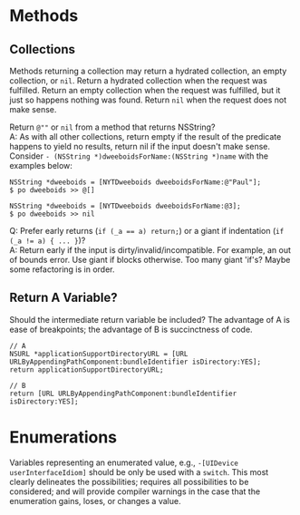 # Methods

## Collections

Methods returning a collection may return a hydrated collection, an empty collection, or `nil`. Return a hydrated collection when the request was fulfilled. Return an empty collection when the request was fulfilled, but it just so happens nothing was found. Return `nil` when the request does not make sense.

Return `@""` or `nil` from a method that returns NSString?  
A: As with all other collections, return empty if the result of the predicate happens to yield no results, return nil if the input doesn't make sense. Consider `- (NSString *)dweeboidsForName:(NSString *)name` with the examples below:

    NSString *dweeboids = [NYTDweeboids dweeboidsForName:@"Paul"];
    $ po dweeboids >> @[]
    
    NSString *dweeboids = [NYTDweeboids dweeboidsForName:@3];
    $ po dweeboids >> nil

Q: Prefer early returns (`if (_a == a) return;`) or a giant if indentation (`if (_a != a) { ... }`)?  
A: Return early if the input is dirty/invalid/incompatible. For example, an out of bounds error. Use giant if blocks otherwise. Too many giant 'if's? Maybe some refactoring is in order.

## Return A Variable?

Should the intermediate return variable be included? The advantage of A is ease of breakpoints; the advantage of B is succinctness of code.

```
// A
NSURL *applicationSupportDirectoryURL = [URL URLByAppendingPathComponent:bundleIdentifier isDirectory:YES];
return applicationSupportDirectoryURL;

// B
return [URL URLByAppendingPathComponent:bundleIdentifier isDirectory:YES];
```

# Enumerations

Variables representing an enumerated value, e.g., `-[UIDevice userInterfaceIdiom]` should be only be used with a `switch`. This most clearly delineates the possibilities; requires all possibilities to be considered; and will provide compiler warnings in the case that the enumeration gains, loses, or changes a value.